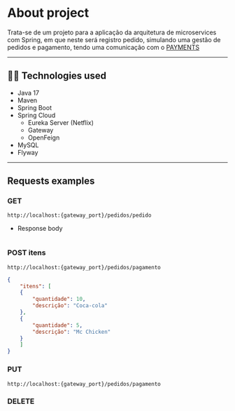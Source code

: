 # About project
Trata-se de um projeto para a aplicação da arquitetura de microservices com Spring, em que neste será registro pedido, simulando uma gestão de pedidos e pagamento, tendo uma comunicação com o [PAYMENTS](https://github.com/valentin-juan/payments)

---

## 👩‍💻 Technologies used
* Java 17
* Maven
* Spring Boot
* Spring Cloud
  * Eureka Server (Netflix)
  * Gateway
  * OpenFeign
* MySQL
* Flyway

---

## Requests examples

### GET
`http://localhost:{gateway_port}/pedidos/pedido`
* Response body
```json

```

### POST itens
`http://localhost:{gateway_port}/pedidos/pagamento`
```json
{
    "itens": [
    {
        "quantidade": 10,
        "descrição": "Coca-cola"
    },
    {
        "quantidade": 5,
        "descrição": "Mc Chicken"
    }
    ]
}
```
### PUT
`http://localhost:{gateway_port}/pedidos/pagamento`

### DELETE
